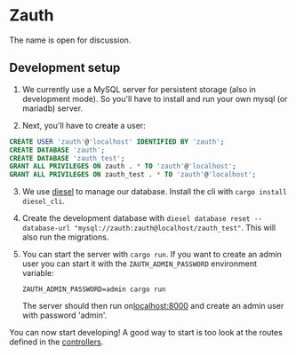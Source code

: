 # Zauth

The name is open for discussion.

## Development setup

1. We currently use a MySQL server for persistent storage (also in development 
  mode). So you'll have to install and run your own mysql (or mariadb) server.

2. Next, you'll have to create a user:
```sql
CREATE USER 'zauth'@'localhost' IDENTIFIED BY 'zauth';
CREATE DATABASE 'zauth';
CREATE DATABASE 'zauth_test';
GRANT ALL PRIVILEGES ON zauth . * TO 'zauth'@'localhost';
GRANT ALL PRIVILEGES ON zauth_test . * TO 'zauth'@'localhost';
```

3. We use [diesel](http://diesel.rs/) to manage our database. Install the cli
  with `cargo install diesel_cli`.

4. Create the development database with
  `diesel database reset --database-url "mysql://zauth:zauth@localhost/zauth_test"`.
  This will also run the migrations.

5. You can start the server with `cargo run`.
   If you want to create an admin user you can start it with the
   `ZAUTH_ADMIN_PASSWORD` environment variable:
    ```
    ZAUTH_ADMIN_PASSWORD=admin cargo run
    ```
   The server should then run on[localhost:8000](http://localhost:8000) and create
   an admin user with password 'admin'.

You can now start developing! A good way to start is too look at the routes defined in the [controllers](./src/controllers/).
